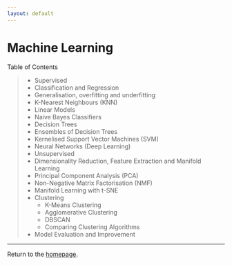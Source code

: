 ```yaml
---
layout: default
---
```

# Machine Learning
Table of Contents
>   - Supervised
> 	- Classification and Regression
> 	- Generalisation, overfitting and underfitting
> 	- K-Nearest Neighbours (KNN)
> 	- Linear Models
> 	- Naive Bayes Classifiers
> 	- Decision Trees
> 	- Ensembles of Decision Trees
> 	- Kernelised Support Vector Machines (SVM)
> 	- Neural Networks (Deep Learning)
>   - Unsupervised
> 	- Dimensionality Reduction, Feature Extraction and Manifold Learning
> 	- Principal Component Analysis (PCA)
> 	- Non-Negative Matrix Factorisation (NMF)
> 	- Manifold Learning with t-SNE
> 	- Clustering
> 	  - K-Means Clustering
> 	  - Agglomerative Clustering
> 	  - DBSCAN
> 	  - Comparing Clustering Algorithms
>   - Model Evaluation and Improvement

---
Return to the [homepage](../../../index.md).